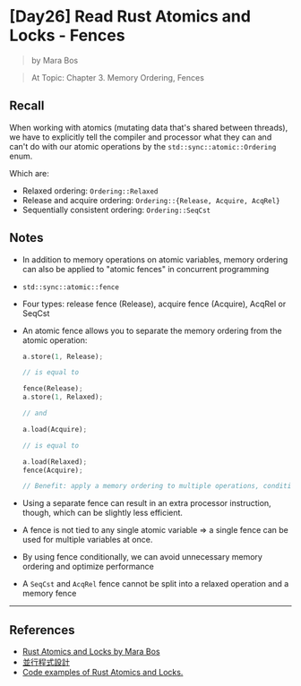 # [Day26] Read Rust Atomics and Locks - Fences

> by Mara Bos

> At Topic: Chapter 3. Memory Ordering, Fences

## Recall

When working with atomics (mutating data that's shared between threads), we have to explicitly tell the compiler and processor what they can and can't do with our atomic operations by the `std::sync::atomic::Ordering` enum.

Which are:

- Relaxed ordering: `Ordering::Relaxed`
- Release and acquire ordering: `Ordering::{Release, Acquire, AcqRel}`
- Sequentially consistent ordering: `Ordering::SeqCst`

## Notes

- In addition to memory operations on atomic variables, memory ordering can also be applied to "atomic fences" in concurrent programming
- `std::sync::atomic::fence`
- Four types: release fence (Release), acquire fence (Acquire), AcqRel or SeqCst
- An atomic fence allows you to separate the memory ordering from the atomic operation:

    ```rust
    a.store(1, Release);

    // is equal to

    fence(Release);
    a.store(1, Relaxed);

    // and

    a.load(Acquire);

    // is equal to

    a.load(Relaxed);
    fence(Acquire);

    // Benefit: apply a memory ordering to multiple operations, conditionally use cases etc.
    ```

- Using a separate fence can result in an extra processor instruction, though, which can be slightly less efficient.
- A fence is not tied to any single atomic variable => a single fence can be used for multiple variables at once.
- By using fence conditionally, we can avoid unnecessary memory ordering and optimize performance
- A `SeqCst` and `AcqRel` fence cannot be split into a relaxed operation and a memory fence

---

## References

- [Rust Atomics and Locks by Mara Bos](https://marabos.nl/atomics/)
- [並行程式設計](https://hackmd.io/@sysprog/concurrency/https%3A%2F%2Fhackmd.io%2F%40sysprog%2FS1AMIFt0D)
- [Code examples of Rust Atomics and Locks.](https://github.com/m-ou-se/rust-atomics-and-locks)
